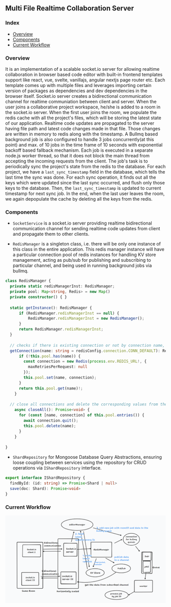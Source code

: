
## Multi File Realtime Collaboration Server

### Index
- [Overview](#overview)
- [Components](#components)
- [Current Workflow](#current-workflow)

### Overview

It is an implementation of a scalable socket.io server for allowing realtime collaboration in browser based code editor with built-in frontend templates support like react, vue, svelte, vanillajs, angular nextjs page router etc. Each template comes up with multiple files and leverages importing certain version of packages as dependencies and dev dependencies in the browser itself. Socket.io server creates a bidirectional communication channel for realtime communiation between client and server. When the user joins a collaborative project workspace, he/she is added to a room in the socket.io server. When the first user joins the room, we populate the redis cache with all the project's files, which will be storing the latest state of our application. Realtime code updates are propagated to the server having file path and latest code changes made in that file. Those changes are written in memory to redis along with the timestamp. A Bullmq based background job is also configured to handle 3 jobs concurrently(at this point) and max. of 10 jobs in the time frame of 10 seconds with exponential backoff based fallback mechanism. Each job is executed in a separate node.js worker thread, so that it does not block the main thread from accepting the incoming requests from the client. The job's task is to periodically sync the project's state from the redis to the database. For each project, we have a `last_sync_timestamp` field in the database, which tells the last time the sync was done. For each sync operation, it finds out all the keys which were updated since the last sync occurred, and flush only those keys to the database. Then, the `last_sync_timestamp` is updated to current timestamp for next sync job. In the end, when the last user leaves the room, we again depopulate the cache by deleting all the keys from the redis. 


### Components 

- `SocketService` is a socket.io server providing realtime bidirectional communication channel for sending realtime code updates from client and propagate them to other clients.

 - `RedisManager` is a singleton class, i.e. there will be only one instance of this class in the entire application. This redis manager instance will have a particular connection pool of redis instances for handling KV store management, acting as pub/sub for publishing and subscribing to particular channel, and being used in running background jobs via bullmq.

  ```typescript
  class RedisManager {
    private static redisManagerInst: RedisManager;
    private pool: Map<string, Redis> = new Map()
    private constructor() { }
    
    static getInstance(): RedisManager {
        if (RedisManager.redisManagerInst == null) {
            RedisManager.redisManagerInst = new RedisManager();
        }
        return RedisManager.redisManagerInst;
    }

    // checks if there is existing connection or not by connection name, and if not create new connection and add it to the pool
    getConnection(name: string = redisConfig.connection.CONN_DEFAULT): Redis {
        if (!this.pool.has(name)) {
          const connection = new Redis(process.env.REDIS_URL!, {
            maxRetriesPerRequest: null
          });
          this.pool.set(name, connection);
        }
        return this.pool.get(name)!;
      }
    
    // close all connections and delete the corresponding values from the in-memory map
      async closeAll(): Promise<void> {
        for (const [name, connection] of this.pool.entries()) {
          await connection.quit();
          this.pool.delete(name);
        }
      }
    
}
  ```

 -  `ShardRepository` for Mongoose Database Query Abstractions, ensuring loose coupling between services using the repository for CRUD operations via `IShardRepository` interface.

  ```typescript
  export interface IShardRepository {
    findById: (id: string) => Promise<Shard | null>
    save(doc: Shard): Promise<void> 
  }
  ```

### Current Workflow
![Current Workflow](/public/workflow.png)



